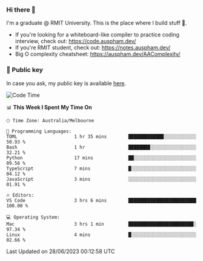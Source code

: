 ### Hi there 👋

I'm a graduate @ RMIT University. This is the place where I build stuff 👀. 

- If you're looking for a whiteboard-like compiler to practice coding interview, check out: https://code.auspham.dev/
- If you're RMIT student, check out: https://notes.auspham.dev/
- Big O complexity cheatsheet: https://auspham.dev/AAComplexity/

### 🔑 Public key

In case you ask, my public key is available [here](https://public.auspham.dev/).

<!--START_SECTION:waka-->
![Code Time](http://img.shields.io/badge/Code%20Time-1%2C029%20hrs%2014%20mins-blue)

📊 **This Week I Spent My Time On** 

```text
🕑︎ Time Zone: Australia/Melbourne

💬 Programming Languages: 
TOML                     1 hr 35 mins        █████████████░░░░░░░░░░░░   50.93 % 
Bash                     1 hr                ████████░░░░░░░░░░░░░░░░░   32.21 % 
Python                   17 mins             ██░░░░░░░░░░░░░░░░░░░░░░░   09.56 % 
TypeScript               7 mins              █░░░░░░░░░░░░░░░░░░░░░░░░   04.12 % 
JavaScript               3 mins              ░░░░░░░░░░░░░░░░░░░░░░░░░   01.91 % 

🔥 Editors: 
VS Code                  3 hrs 6 mins        █████████████████████████   100.00 % 

💻 Operating System: 
Mac                      3 hrs 1 min         ████████████████████████░   97.34 % 
Linux                    4 mins              █░░░░░░░░░░░░░░░░░░░░░░░░   02.66 % 
```


 Last Updated on 28/06/2023 00:12:58 UTC
<!--END_SECTION:waka-->

<!--
**rockmanvnx6/rockmanvnx6** is a ✨ _special_ ✨ repository because its `README.md` (this file) appears on your GitHub profile.

Here are some ideas to get you started:

- 🔭 I’m currently working on ...
- 🌱 I’m currently learning ...
- 👯 I’m looking to collaborate on ...
- 🤔 I’m looking for help with ...
- 💬 Ask me about ...
- 📫 How to reach me: ...
- 😄 Pronouns: ...
- ⚡ Fun fact: ...
-->
